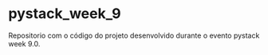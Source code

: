 # pystack_week_9
Repositorio com o código do projeto desenvolvido durante o evento pystack week 9.0.
